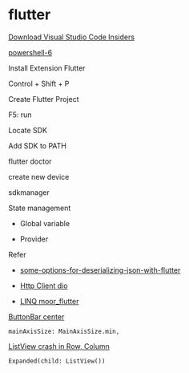 # flutter


[Download Visual Studio Code Insiders](https://code.visualstudio.com/insiders/)

[powershell-6](https://docs.microsoft.com/en-us/powershell/scripting/install/installing-windows-powershell?view=powershell-6)

Install Extension Flutter

Control + Shift + P

Create Flutter Project

F5: run

Locate SDK

Add SDK to PATH

flutter doctor

create new device 

sdkmanager

State management

* Global variable 

* Provider

Refer

* [some-options-for-deserializing-json-with-flutter](https://medium.com/flutter/some-options-for-deserializing-json-with-flutter-7481325a4450)

* [Http Client dio](https://pub.dev/packages/dio)

* [LINQ moor_flutter](https://pub.dev/packages/moor_flutter)

[ButtonBar center](https://stackoverflow.com/questions/49819915/how-to-create-a-button-bar-for-displaying-a-row-of-buttons?rq=1)

`mainAxisSize: MainAxisSize.min,`

[ListView crash in Row, Column](https://github.com/flutter/flutter/issues/17036)

`Expanded(child: ListView())`
